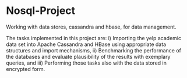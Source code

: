 # Nosql-Project
Working with data stores, cassandra and hbase, for data management. 

The tasks implemented in this project are: i) Importing the yelp academic data set into Apache Cassandra and HBase using appropriate data structures and import mechanisms, ii) Benchmarking the performance of the databases and evaluate plausibility of the results with exemplary queries, and iii) Performing those tasks also with the data stored in encrypted form.

